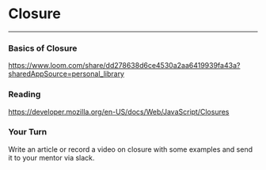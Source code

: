 # Closure

---

### Basics of Closure

https://www.loom.com/share/dd278638d6ce4530a2aa6419939fa43a?sharedAppSource=personal_library

### Reading

https://developer.mozilla.org/en-US/docs/Web/JavaScript/Closures

### Your Turn

Write an article or record a video on closure with some examples and send it to your mentor via slack.

